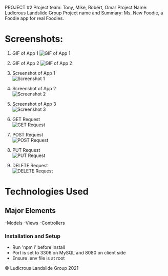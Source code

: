 PROJECT #2
Project team: Tony, Mike, Robert, Omar
Project Name: Ludicrous Landslide Group
Project name and Summary: Ms. New Foodie, a Foodie app for real Foodies.

# Screenshots:

1. GIF of App 1
   ![GIF of App 1](images/app1.gif)

2. GIF of App 2
   ![GIF of App 2](./images/app2.gif)

3. Screenshot of App 1
   <br>
   ![Screenshot 1](./images/screenshot1.jpg)

4. Screenshot of App 2
   <br>
   ![Screenshot 2](./images/screenshot2.jpg)

5. Screenshot of App 3
   <br>
   ![Screenshot 3](./images/screenshot3.jpg)

6. GET Request
   <br>
   ![GET Request](./images/getRequest.gif)

7. POST Request
   <br>
   ![POST Request](./images/postRequest.gif)

8. PUT Request
   <br>
   ![PUT Request](./images/putRequest.gif)

9. DELETE Request
   <br>
   ![DELETE Request](./images/delete.gif)

# Technologies Used

## Major Elements

-Models
-Views
-Controllers

### Installation and Setup

- Run 'npm i' before install
- Port is set to 3306 on MySQL and 8080 on client side
- Ensure .env file is at root

© Ludicrous Landslide Group 2021
